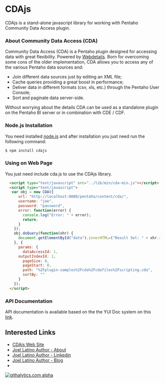 # CDAjs

CDAjs is a stand-alone javascript library for working with Pentaho Community Data Access plugin.


### About Community Data Access (CDA)

Community Data Access (CDA) is a Pentaho plugin designed for accessing data with great flexibility. Powered by [Webdetails](http://www.webdetails.pt).
Born for overcoming some cons of the older implementation, CDA allows you to access any of the various Pentaho data sources and:
* Join different data sources just by editing an XML file;
* Cache queries providing a great boost in performance;
* Deliver data in different formats (csv, xls, etc.) through the Pentaho User Console;
* Sort and paginate data server-side.

Without worrying about the details CDA can be used as a standalone plugin on the Pentaho BI server or in combination with CDE / CDF.


### Node.js Installation
You need installed [node.js](http://nodejs.org/) and after installation you just need run the following command:
```sh
$ npm install cdajs
```



### Using on Web Page
You just need include cda.js to use the CDAjs library.

```html
  <script type="text/javascript" src="../lib/min/cda-min.js"></script>
  <script type="text/javascript">
   var obj = new CDA({
      url: "http://localhost:8080/pentaho/content/cda/",
      username: "joe",
      password: "password",
      error: function(error) {
        console.log("Error: " + error);
        return;
      }
    });
    obj.doQuery(function(xhr) {
      document.getElementById("data").innerHTML=("Result Set: " + xhr.resultset);
    }, {
      params: {
        dataAccessId: 1,
  	  outputIndexId: 1,
        pageSize: 0,
        pageStart: 0,
        path: "%2Fplugin-samples%2Fcda%2Fcdafiles%2Fscripting.cda",
        sortBy: ""
      }
    });
  </script>
```


### API Documentation

API documentation is available based on the the YUI Doc system on this [link](http://latinojoel.github.io/cdajs/api-0.0.1/).




## Interested Links
* [CDAjs Web Site](http://latinojoel.github.io/cdajs)
* [Joel Latino Author - About](https://about.me/latinojoel)
* [Joel Latino Author - Linkedin](http://pt.linkedin.com/in/latinojoel)
* [Joel Latino Author - Blog](http://joel-latino.blogspot.com/)
* 


[![githalytics.com alpha](https://cruel-carlota.pagodabox.com/daf12ea06b14ffdff5a8218656362656 "githalytics.com")](http://githalytics.com/latinojoel/pdi-apple-pushnotifications)

